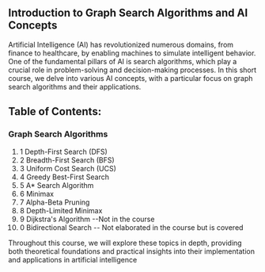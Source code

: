 ## Introduction to Graph Search Algorithms and AI Concepts

Artificial Intelligence (AI) has revolutionized numerous domains, from finance to healthcare, by enabling machines to simulate intelligent behavior. One of the fundamental pillars of AI is search algorithms, which play a crucial role in problem-solving and decision-making processes. In this short course, we delve into various AI concepts, with a particular focus on graph search algorithms and their applications.

## Table of Contents:

### Graph Search Algorithms
1. 1 Depth-First Search (DFS)
1. 2 Breadth-First Search (BFS)
1. 3 Uniform Cost Search (UCS)
1. 4 Greedy Best-First Search
1. 5 A* Search Algorithm
1. 6 Minimax
1. 7 Alpha-Beta Pruning
1. 8 Depth-Limited Minimax
1. 9 Dijkstra's Algorithm --Not in the course
2. 0 Bidirectional Search -- Not elaborated in the course but is covered




Throughout this course, we will explore these topics in depth, providing both theoretical foundations and practical insights into their implementation and applications in artificial intelligence






